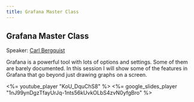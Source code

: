 ```yaml
---
title: Grafana Master Class
---
```


## Grafana Master Class

Speaker: [Carl Bergquist](/2016-berlin/speakers/carl-bergquist/)

Grafana is a powerful tool with lots of options and settings. Some of them are
barely documented. In this session I will show some of the features in Grafana
that go beyond just drawing graphs on a screen.

<%= youtube_player "KoU_DquChS8" %>
<%= google_slides_player "1nJ99ynDgzTfayUrJq-1nts56kUvkOLbS4zvN0yfgBro" %>
